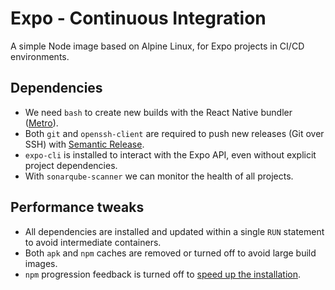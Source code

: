# Expo - Continuous Integration

A simple Node image based on Alpine Linux, for Expo projects in CI/CD environments.

## Dependencies

- We need `bash` to create new builds with the React Native bundler ([Metro](https://facebook.github.io/metro/)).
- Both `git` and `openssh-client` are required to push new releases (Git over SSH) with [Semantic Release](https://github.com/semantic-release/semantic-release).
- `expo-cli` is installed to interact with the Expo API, even without explicit project dependencies.
- With `sonarqube-scanner` we can monitor the health of all projects.

## Performance tweaks

- All dependencies are installed and updated within a single `RUN` statement to avoid intermediate containers.
- Both `apk` and `npm` caches are removed or turned off to avoid large build images.
- `npm` progression feedback is turned off to [speed up the installation](https://gist.github.com/GavinJoyce/4f81d0bf879dad6b203e).
